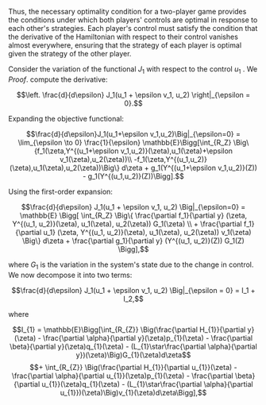 Thus, the necessary optimality condition for a two-player game provides the conditions under which both players' controls are optimal in response to each other's strategies. Each player's control must satisfy the condition that the derivative of the Hamiltonian with respect to their control vanishes almost everywhere, ensuring that the strategy of each player is optimal given the strategy of the other player.

Consider the variation of the functional  $J_1$  with respect to the control  $u_1$ . We  $Proof.$ compute the derivative:

$$\left. \frac{d}{d\epsilon} J_1(u_1 + \epsilon v_1, u_2) \right|_{\epsilon = 0}.$$

Expanding the objective functional:

$$\frac{d}{d\epsilon}J_1(u_1+\epsilon v_1,u_2)\Big|_{\epsilon=0} = \lim_{\epsilon \to 0} \frac{1}{\epsilon} \mathbb{E}\Bigg[\int_{R_Z} \Big\{f_1(\zeta,Y^{(u_1+\epsilon v_1,u_2)}(\zeta),u_1(\zeta)+\epsilon v_1(\zeta),u_2(\zeta))\\ -f_1(\zeta,Y^{(u_1,u_2)}(\zeta),u_1(\zeta),u_2(\zeta))\Big\} d\zeta + g_1(Y^{(u_1+\epsilon v_1,u_2)}(Z)) - g_1(Y^{(u_1,u_2)}(Z))\Bigg].$$

Using the first-order expansion:

$$\frac{d}{d\epsilon} J_1(u_1 + \epsilon v_1, u_2) \Big|_{\epsilon=0} = \mathbb{E} \Bigg[ \int_{R_Z} \Big\{ \frac{\partial f_1}{\partial y} (\zeta, Y^{(u_1, u_2)}(\zeta), u_1(\zeta), u_2(\zeta)) G_1(\zeta) \\ + \frac{\partial f_1}{\partial u_1} (\zeta, Y^{(u_1, u_2)}(\zeta), u_1(\zeta), u_2(\zeta)) v_1(\zeta) \Big\} d\zeta + \frac{\partial g_1}{\partial y} (Y^{(u_1, u_2)}(Z)) G_1(Z) \Bigg],$$

where  $G_1$  is the variation in the system's state due to the change in control. We now decompose it into two terms:

$$\frac{d}{d\epsilon} J_1(u_1 + \epsilon v_1, u_2) \Big|_{\epsilon = 0} = I_1 + I_2,$$

where

$$I_{1} = \mathbb{E}\Bigg[\int_{R_{Z}} \Big(\frac{\partial H_{1}}{\partial y}(\zeta) - \frac{\partial \alpha}{\partial y}(\zeta)p_{1}(\zeta) - \frac{\partial \beta}{\partial y}(\zeta)q_{1}(\zeta) - (L_{1}\star\frac{\partial \alpha}{\partial y})(\zeta)\Big)G_{1}(\zeta)d\zeta$$
$$+ \int_{R_{Z}} \Big(\frac{\partial H_{1}}{\partial u_{1}}(\zeta) - \frac{\partial \alpha}{\partial u_{1}}(\zeta)p_{1}(\zeta) - \frac{\partial \beta}{\partial u_{1}}(\zeta)q_{1}(\zeta) - (L_{1}\star\frac{\partial \alpha}{\partial u_{1}})(\zeta)\Big)v_{1}(\zeta)d\zeta\Bigg],$$